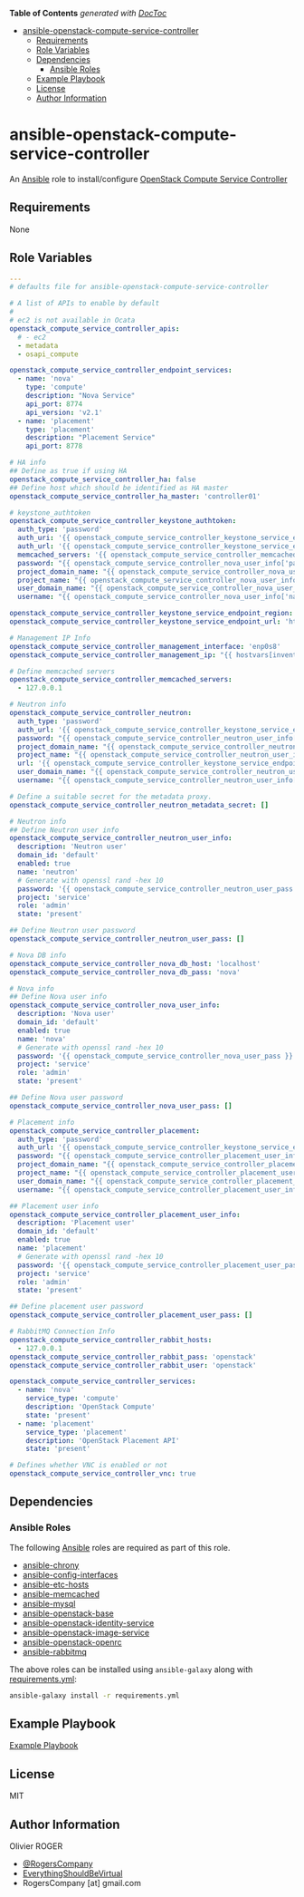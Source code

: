<!-- START doctoc generated TOC please keep comment here to allow auto update -->

<!-- DON'T EDIT THIS SECTION, INSTEAD RE-RUN doctoc TO UPDATE -->

**Table of Contents**  _generated with [DocToc](https://github.com/thlorenz/doctoc)_

-   [ansible-openstack-compute-service-controller](#ansible-openstack-compute-service-controller)
    -   [Requirements](#requirements)
    -   [Role Variables](#role-variables)
    -   [Dependencies](#dependencies)
        -   [Ansible Roles](#ansible-roles)
    -   [Example Playbook](#example-playbook)
    -   [License](#license)
    -   [Author Information](#author-information)

<!-- END doctoc generated TOC please keep comment here to allow auto update -->

# ansible-openstack-compute-service-controller

An [Ansible](https://www.ansible.com) role to install/configure
[OpenStack Compute Service Controller](https://docs.openstack.org/ocata/install-guide-ubuntu/nova-controller-install.html)

## Requirements

None

## Role Variables

```yaml
---
# defaults file for ansible-openstack-compute-service-controller

# A list of APIs to enable by default
#
# ec2 is not available in Ocata
openstack_compute_service_controller_apis:
  # - ec2
  - metadata
  - osapi_compute

openstack_compute_service_controller_endpoint_services:
  - name: 'nova'
    type: 'compute'
    description: "Nova Service"
    api_port: 8774
    api_version: 'v2.1'
  - name: 'placement'
    type: 'placement'
    description: "Placement Service"
    api_port: 8778

# HA info
## Define as true if using HA
openstack_compute_service_controller_ha: false
## Define host which should be identified as HA master
openstack_compute_service_controller_ha_master: 'controller01'

# keystone_authtoken
openstack_compute_service_controller_keystone_authtoken:
  auth_type: 'password'
  auth_uri: '{{ openstack_compute_service_controller_keystone_service_endpoint_url }}:5000'
  auth_url: '{{ openstack_compute_service_controller_keystone_service_endpoint_url }}:35357'
  memcached_servers: '{{ openstack_compute_service_controller_memcached_servers }}'
  password: "{{ openstack_compute_service_controller_nova_user_info['password'] }}"
  project_domain_name: "{{ openstack_compute_service_controller_nova_user_info['domain_id'] }}"
  project_name: "{{ openstack_compute_service_controller_nova_user_info['project'] }}"
  user_domain_name: "{{ openstack_compute_service_controller_nova_user_info['domain_id'] }}"
  username: "{{ openstack_compute_service_controller_nova_user_info['name'] }}"

openstack_compute_service_controller_keystone_service_endpoint_region: 'RegionOne'
openstack_compute_service_controller_keystone_service_endpoint_url: 'http://{{ ansible_hostname }}'

# Management IP Info
openstack_compute_service_controller_management_interface: 'enp0s8'
openstack_compute_service_controller_management_ip: "{{ hostvars[inventory_hostname]['ansible_'+openstack_compute_service_controller_management_interface]['ipv4']['address'] }}"

# Define memcached servers
openstack_compute_service_controller_memcached_servers:
  - 127.0.0.1

# Neutron info
openstack_compute_service_controller_neutron:
  auth_type: 'password'
  auth_url: '{{ openstack_compute_service_controller_keystone_service_endpoint_url }}:35357'
  password: "{{ openstack_compute_service_controller_neutron_user_info['password'] }}"
  project_domain_name: "{{ openstack_compute_service_controller_neutron_user_info['domain_id'] }}"
  project_name: "{{ openstack_compute_service_controller_neutron_user_info['project'] }}"
  url: '{{ openstack_compute_service_controller_keystone_service_endpoint_url }}:9696'
  user_domain_name: "{{ openstack_compute_service_controller_neutron_user_info['domain_id'] }}"
  username: "{{ openstack_compute_service_controller_neutron_user_info['name'] }}"

# Define a suitable secret for the metadata proxy.
openstack_compute_service_controller_neutron_metadata_secret: []

# Neutron info
## Define Neutron user info
openstack_compute_service_controller_neutron_user_info:
  description: 'Neutron user'
  domain_id: 'default'
  enabled: true
  name: 'neutron'
  # Generate with openssl rand -hex 10
  password: '{{ openstack_compute_service_controller_neutron_user_pass }}'
  project: 'service'
  role: 'admin'
  state: 'present'

## Define Neutron user password
openstack_compute_service_controller_neutron_user_pass: []

# Nova DB info
openstack_compute_service_controller_nova_db_host: 'localhost'
openstack_compute_service_controller_nova_db_pass: 'nova'

# Nova info
## Define Nova user info
openstack_compute_service_controller_nova_user_info:
  description: 'Nova user'
  domain_id: 'default'
  enabled: true
  name: 'nova'
  # Generate with openssl rand -hex 10
  password: '{{ openstack_compute_service_controller_nova_user_pass }}'
  project: 'service'
  role: 'admin'
  state: 'present'

## Define Nova user password
openstack_compute_service_controller_nova_user_pass: []

# Placement info
openstack_compute_service_controller_placement:
  auth_type: 'password'
  auth_url: '{{ openstack_compute_service_controller_keystone_service_endpoint_url }}:35357/v3'
  password: "{{ openstack_compute_service_controller_placement_user_info['password'] }}"
  project_domain_name: "{{ openstack_compute_service_controller_placement_user_info['domain_id'] }}"
  project_name: "{{ openstack_compute_service_controller_placement_user_info['project'] }}"
  user_domain_name: "{{ openstack_compute_service_controller_placement_user_info['domain_id'] }}"
  username: "{{ openstack_compute_service_controller_placement_user_info['name'] }}"

## Placement user info
openstack_compute_service_controller_placement_user_info:
  description: 'Placement user'
  domain_id: 'default'
  enabled: true
  name: 'placement'
  # Generate with openssl rand -hex 10
  password: '{{ openstack_compute_service_controller_placement_user_pass }}'
  project: 'service'
  role: 'admin'
  state: 'present'

## Define placement user password
openstack_compute_service_controller_placement_user_pass: []

# RabbitMQ Connection Info
openstack_compute_service_controller_rabbit_hosts:
  - 127.0.0.1
openstack_compute_service_controller_rabbit_pass: 'openstack'
openstack_compute_service_controller_rabbit_user: 'openstack'

openstack_compute_service_controller_services:
  - name: 'nova'
    service_type: 'compute'
    description: 'OpenStack Compute'
    state: 'present'
  - name: 'placement'
    service_type: 'placement'
    description: 'OpenStack Placement API'
    state: 'present'

# Defines whether VNC is enabled or not
openstack_compute_service_controller_vnc: true
```

## Dependencies

### Ansible Roles

The following [Ansible](https://www.ansible.com) roles are required as part of
this role.

-   [ansible-chrony](https://github.com/RogersCompany/ansible-chrony)
-   [ansible-config-interfaces](https://github.com/RogersCompany/ansible-config-interfaces)
-   [ansible-etc-hosts](https://github.com/RogersCompany/ansible-etc-hosts)
-   [ansible-memcached](https://github.com/RogersCompany/ansible-memcached)
-   [ansible-mysql](https://github.com/RogersCompany/ansible-mysql)
-   [ansible-openstack-base](https://github.com/RogersCompany/ansible-openstack-base)
-   [ansible-openstack-identity-service](https://github.com/RogersCompany/ansible-openstack-identity-service)
-   [ansible-openstack-image-service](https://github.com/RogersCompany/ansible-openstack-image-service)
-   [ansible-openstack-openrc](https://github.com/RogersCompany/ansible-openstack-openrc)
-   [ansible-rabbitmq](https://github.com/RogersCompany/ansible-rabbitmq)

The above roles can be installed using `ansible-galaxy` along with [requirements.yml](./requirements.yml):

```bash
ansible-galaxy install -r requirements.yml
```

## Example Playbook

[Example Playbook](./playbook.yml)

## License

MIT

## Author Information

Olivier ROGER

-   [@RogersCompany](https://www.twitter.com/RogersCompany)
-   [EverythingShouldBeVirtual](http://www.everythingshouldbevirtual.com)
-   RogersCompany [at] gmail.com
